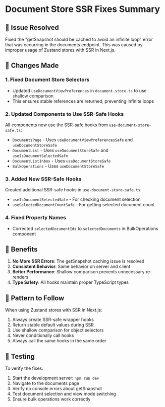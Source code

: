 # Document Store SSR Fixes Summary

## 🎯 Issue Resolved

Fixed the "getSnapshot should be cached to avoid an infinite loop" error that was occurring in the documents endpoint. This was caused by improper usage of Zustand stores with SSR in Next.js.

## 🔧 Changes Made

### 1. **Fixed Document Store Selectors**
- Updated `useDocumentViewPreferences` in `document-store.ts` to use shallow comparison
- This ensures stable references are returned, preventing infinite loops

### 2. **Updated Components to Use SSR-Safe Hooks**
All components now use the SSR-safe hooks from `use-document-store-safe.ts`:

- `DocumentsPage` - Uses `useDocumentViewPreferencesSafe` and `useDocumentStoreSafe`
- `DocumentList` - Uses `useDocumentStoreSafe` and `useIsDocumentSelectedSafe`
- `DocumentListInbox` - Uses `useDocumentStoreSafe`
- `BulkOperations` - Uses `useDocumentStoreSafe`

### 3. **Added New SSR-Safe Hooks**
Created additional SSR-safe hooks in `use-document-store-safe.ts`:
- `useIsDocumentSelectedSafe` - For checking document selection
- `useSelectedDocumentCountSafe` - For getting selected document count

### 4. **Fixed Property Names**
- Corrected `selectedDocumentIds` to `selectedDocuments` in BulkOperations component

## 🚀 Benefits

1. **No More SSR Errors**: The getSnapshot caching issue is resolved
2. **Consistent Behavior**: Same behavior on server and client
3. **Better Performance**: Shallow comparison prevents unnecessary re-renders
4. **Type Safety**: All hooks maintain proper TypeScript types

## 📝 Pattern to Follow

When using Zustand stores with SSR in Next.js:

1. Always create SSR-safe wrapper hooks
2. Return stable default values during SSR
3. Use shallow comparison for object selectors
4. Never conditionally call hooks
5. Always call the same hooks in the same order

## 🧪 Testing

To verify the fixes:
1. Start the development server: `npm run dev`
2. Navigate to the documents page
3. Verify no console errors about getSnapshot
4. Test document selection and view mode switching
5. Ensure bulk operations work correctly